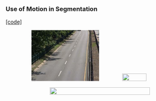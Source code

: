 ### Use of Motion in Segmentation
[[code]](codes/)    

<p align="center">
<img src="https://github.com/wallaceloos/Image_Processing/blob/master/image_segmentation/images/ref_motion.jpg" width="36%" height="36%"> <img src="https://github.com/wallaceloos/Image_Processing/blob/master/image_segmentation/images/motion_highway.gif" width="36%" height="36%">
</p>


<p align="center">
<img src="https://github.com/wallaceloos/Image_Processing/blob/master/image_segmentation/images/motion_seg1.gif" width="73%" height="73%">
</p>
